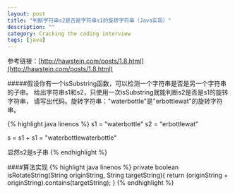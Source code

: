 ```yaml
---
layout: post
title: "判断字符串s2是否是字符串s1的旋转字符串（Java实现）"
description: ""
category: Cracking the coding interview
tags: [java]
---
```



参考链接：[http://hawstein.com/posts/1.8.html](http://hawstein.com/posts/1.8.html)

#####假设你有一个isSubstring函数，可以检测一个字符串是否是另一个字符串的子串。 给出字符串s1和s2，只使用一次isSubstring就能判断s2是否是s1的旋转字符串， 请写出代码。旋转字符串："waterbottle"是"erbottlewat"的旋转字符串。

{% highlight java linenos %}
s1 = "waterbottle"
s2 = "erbottlewat"

s = s1 + s1 = "waterbottlewaterbottle"

显然s2是s子串
{% endhighlight %}
    
####算法实现
{% highlight java linenos %}
private boolean isRotateString(String originString, String targetString){
    return (originString + originString).contains(targetString);
}
{% endhighlight %}
